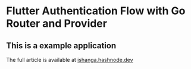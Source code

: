 # Flutter Authentication Flow with Go Router and Provider

## This is a example application

The full article is available at [ishanga.hashnode.dev](https://ishanga.hashnode.dev)